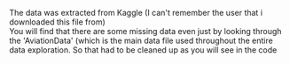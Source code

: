 The data was extracted from Kaggle (I can't remember the user that i downloaded this file from)  
You will find that there are some missing data even just by looking through the 'AviationData' (which is the main data file used throughout the entire data exploration.
So that had to be cleaned up as you will see in the code
